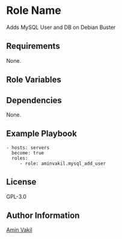 Role Name
=========

Adds MySQL User and DB on Debian Buster

Requirements
------------

None.

Role Variables
--------------

Dependencies
------------

None.

Example Playbook
----------------

    - hosts: servers
      become: true
      roles:
         - role: aminvakil.mysql_add_user

License
-------

GPL-3.0

Author Information
------------------

[Amin Vakil](https://www.aminvakil.com/)
